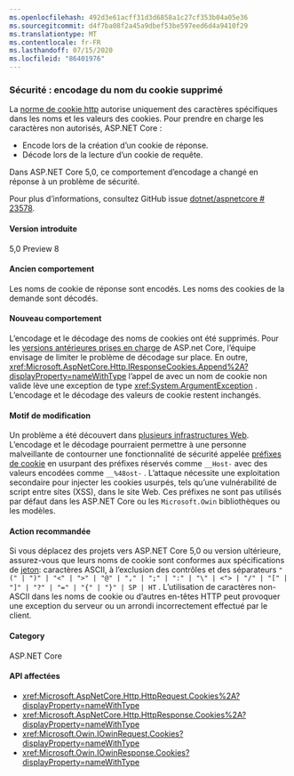 ```yaml
---
ms.openlocfilehash: 492d3e61acff31d3d6858a1c27cf353b04a05e36
ms.sourcegitcommit: d4f7ba08f2a45a9dbef53be597eed6d4a9410f29
ms.translationtype: MT
ms.contentlocale: fr-FR
ms.lasthandoff: 07/15/2020
ms.locfileid: "86401976"
---
```

### <a name="security-cookie-name-encoding-removed"></a>Sécurité : encodage du nom du cookie supprimé

La [norme de cookie http](https://tools.ietf.org/html/rfc6265#section-4.1.1) autorise uniquement des caractères spécifiques dans les noms et les valeurs des cookies. Pour prendre en charge les caractères non autorisés, ASP.NET Core :

* Encode lors de la création d’un cookie de réponse.
* Décode lors de la lecture d’un cookie de requête.

Dans ASP.NET Core 5,0, ce comportement d’encodage a changé en réponse à un problème de sécurité.

Pour plus d’informations, consultez GitHub issue [dotnet/aspnetcore # 23578](https://github.com/dotnet/aspnetcore/issues/23578).

#### <a name="version-introduced"></a>Version introduite

5,0 Preview 8

#### <a name="old-behavior"></a>Ancien comportement

Les noms de cookie de réponse sont encodés. Les noms des cookies de la demande sont décodés.

#### <a name="new-behavior"></a>Nouveau comportement

L’encodage et le décodage des noms de cookies ont été supprimés. Pour les [versions antérieures prises en charge](https://dotnet.microsoft.com/platform/support/policy/dotnet-core) de ASP.net Core, l’équipe envisage de limiter le problème de décodage sur place. En outre, <xref:Microsoft.AspNetCore.Http.IResponseCookies.Append%2A?displayProperty=nameWithType> l’appel de avec un nom de cookie non valide lève une exception de type <xref:System.ArgumentException> . L’encodage et le décodage des valeurs de cookie restent inchangés.

#### <a name="reason-for-change"></a>Motif de modification

Un problème a été découvert dans [plusieurs infrastructures Web](https://github.com/advisories/GHSA-j6w9-fv6q-3q52). L’encodage et le décodage pourraient permettre à une personne malveillante de contourner une fonctionnalité de sécurité appelée [préfixes de cookie](https://tools.ietf.org/html/draft-ietf-httpbis-cookie-prefixes-00) en usurpant des préfixes réservés comme `__Host-` avec des valeurs encodées comme `__%48ost-` . L’attaque nécessite une exploitation secondaire pour injecter les cookies usurpés, tels qu’une vulnérabilité de script entre sites (XSS), dans le site Web. Ces préfixes ne sont pas utilisés par défaut dans les ASP.NET Core ou les `Microsoft.Owin` bibliothèques ou les modèles.

#### <a name="recommended-action"></a>Action recommandée

Si vous déplacez des projets vers ASP.NET Core 5,0 ou version ultérieure, assurez-vous que leurs noms de cookie sont conformes aux spécifications de [jeton](https://tools.ietf.org/html/rfc2616#section-2.2): caractères ASCII, à l’exclusion des contrôles et des séparateurs `"(" | ")" | "<" | ">" | "@" | "," | ";" | ":" | "\" | <"> | "/" | "[" | "]" | "?" | "=" | "{" | "}" | SP | HT` . L’utilisation de caractères non-ASCII dans les noms de cookie ou d’autres en-têtes HTTP peut provoquer une exception du serveur ou un arrondi incorrectement effectué par le client.

#### <a name="category"></a>Category

ASP.NET Core

#### <a name="affected-apis"></a>API affectées

- <xref:Microsoft.AspNetCore.Http.HttpRequest.Cookies%2A?displayProperty=nameWithType>
- <xref:Microsoft.AspNetCore.Http.HttpResponse.Cookies%2A?displayProperty=nameWithType>
- <xref:Microsoft.Owin.IOwinRequest.Cookies?displayProperty=nameWithType>
- <xref:Microsoft.Owin.IOwinResponse.Cookies?displayProperty=nameWithType>

<!--

#### Affected APIs

- `Overload:Microsoft.AspNetCore.Http.HttpRequest.Cookies`
- `Overload:Microsoft.AspNetCore.Http.HttpResponse.Cookies`
- `P:Microsoft.Owin.IOwinRequest.Cookies`
- `P:Microsoft.Owin.IOwinResponse.Cookies`

-->
